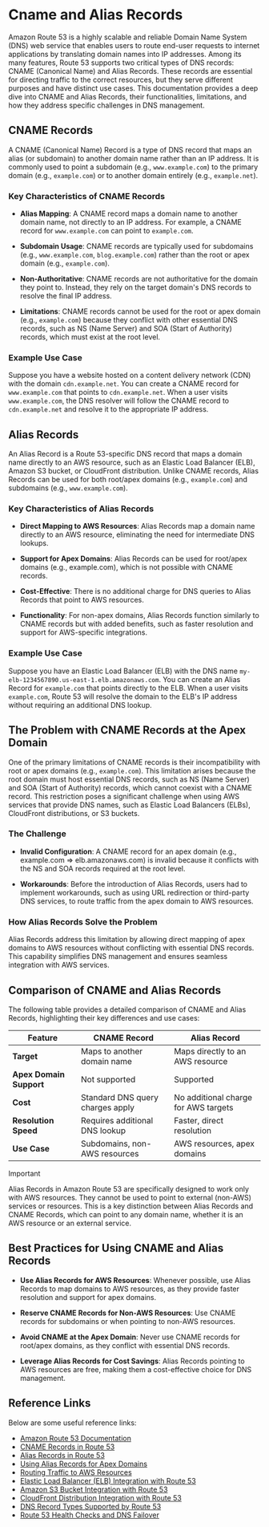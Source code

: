 # Cname and Alias Records

Amazon Route 53 is a highly scalable and reliable Domain Name System (DNS) web service that enables users to route end-user requests to internet applications by translating domain names into IP addresses. Among its many features, Route 53 supports two critical types of DNS records: CNAME (Canonical Name) and Alias Records. These records are essential for directing traffic to the correct resources, but they serve different purposes and have distinct use cases. This documentation provides a deep dive into CNAME and Alias Records, their functionalities, limitations, and how they address specific challenges in DNS management.

## CNAME Records

A CNAME (Canonical Name) Record is a type of DNS record that maps an alias (or subdomain) to another domain name rather than an IP address. It is commonly used to point a subdomain (e.g., `www.example.com`) to the primary domain (e.g., `example.com`) or to another domain entirely (e.g., `example.net`).

### Key Characteristics of CNAME Records

- **Alias Mapping**: A CNAME record maps a domain name to another domain name, not directly to an IP address. For example, a CNAME record for `www.example.com` can point to `example.com`.

- **Subdomain Usage**: CNAME records are typically used for subdomains (e.g., `www.example.com`, `blog.example.com`) rather than the root or apex domain (e.g., `example.com`).

- **Non-Authoritative**: CNAME records are not authoritative for the domain they point to. Instead, they rely on the target domain's DNS records to resolve the final IP address.

- **Limitations**: CNAME records cannot be used for the root or apex domain (e.g., `example.com`) because they conflict with other essential DNS records, such as NS (Name Server) and SOA (Start of Authority) records, which must exist at the root level.

### Example Use Case

Suppose you have a website hosted on a content delivery network (CDN) with the domain `cdn.example.net`. You can create a CNAME record for `www.example.com` that points to `cdn.example.net`. When a user visits `www.example.com`, the DNS resolver will follow the CNAME record to `cdn.example.net` and resolve it to the appropriate IP address.

## Alias Records

An Alias Record is a Route 53-specific DNS record that maps a domain name directly to an AWS resource, such as an Elastic Load Balancer (ELB), Amazon S3 bucket, or CloudFront distribution. Unlike CNAME records, Alias Records can be used for both root/apex domains (e.g., `example.com`) and subdomains (e.g., `www.example.com`).

### Key Characteristics of Alias Records

- **Direct Mapping to AWS Resources**: Alias Records map a domain name directly to an AWS resource, eliminating the need for intermediate DNS lookups.

- **Support for Apex Domains**: Alias Records can be used for root/apex domains (e.g., example.com), which is not possible with CNAME records.

- **Cost-Effective**: There is no additional charge for DNS queries to Alias Records that point to AWS resources.

- **Functionality**: For non-apex domains, Alias Records function similarly to CNAME records but with added benefits, such as faster resolution and support for AWS-specific integrations.

### Example Use Case

Suppose you have an Elastic Load Balancer (ELB) with the DNS name `my-elb-1234567890.us-east-1.elb.amazonaws.com`. You can create an Alias Record for `example.com` that points directly to the ELB. When a user visits `example.com`, Route 53 will resolve the domain to the ELB's IP address without requiring an additional DNS lookup.

## The Problem with CNAME Records at the Apex Domain

One of the primary limitations of CNAME records is their incompatibility with root or apex domains (e.g., `example.com`). This limitation arises because the root domain must host essential DNS records, such as NS (Name Server) and SOA (Start of Authority) records, which cannot coexist with a CNAME record. This restriction poses a significant challenge when using AWS services that provide DNS names, such as Elastic Load Balancers (ELBs), CloudFront distributions, or S3 buckets.

### The Challenge

- **Invalid Configuration**: A CNAME record for an apex domain (e.g., example.com => elb.amazonaws.com) is invalid because it conflicts with the NS and SOA records required at the root level.

- **Workarounds**: Before the introduction of Alias Records, users had to implement workarounds, such as using URL redirection or third-party DNS services, to route traffic from the apex domain to AWS resources.

### How Alias Records Solve the Problem

Alias Records address this limitation by allowing direct mapping of apex domains to AWS resources without conflicting with essential DNS records. This capability simplifies DNS management and ensures seamless integration with AWS services.

## Comparison of CNAME and Alias Records

The following table provides a detailed comparison of CNAME and Alias Records, highlighting their key differences and use cases:

| Feature                 | CNAME Record                     | Alias Record                         |
| ----------------------- | -------------------------------- | ------------------------------------ |
| **Target**              | Maps to another domain name      | Maps directly to an AWS resource     |
| **Apex Domain Support** | Not supported                    | Supported                            |
| **Cost**                | Standard DNS query charges apply | No additional charge for AWS targets |
| **Resolution Speed**    | Requires additional DNS lookup   | Faster, direct resolution            |
| **Use Case**            | Subdomains, non-AWS resources    | AWS resources, apex domains          |

> [!IMPORTANT]
> Alias Records in Amazon Route 53 are specifically designed to work only with AWS resources. They cannot be used to point to external (non-AWS) services or resources. This is a key distinction between Alias Records and CNAME Records, which can point to any domain name, whether it is an AWS resource or an external service.

## Best Practices for Using CNAME and Alias Records

- **Use Alias Records for AWS Resources**: Whenever possible, use Alias Records to map domains to AWS resources, as they provide faster resolution and support for apex domains.

- **Reserve CNAME Records for Non-AWS Resources**: Use CNAME records for subdomains or when pointing to non-AWS resources.

- **Avoid CNAME at the Apex Domain**: Never use CNAME records for root/apex domains, as they conflict with essential DNS records.

- **Leverage Alias Records for Cost Savings**: Alias Records pointing to AWS resources are free, making them a cost-effective choice for DNS management.

## Reference Links

Below are some useful reference links:

- [Amazon Route 53 Documentation](https://docs.aws.amazon.com/route53/)
- [CNAME Records in Route 53](https://docs.aws.amazon.com/route53/latest/DeveloperGuide/resource-record-sets-choosing-alias-non-alias.html)
- [Alias Records in Route 53](https://docs.aws.amazon.com/route53/latest/DeveloperGuide/resource-record-sets-choosing-alias-non-alias.html)
- [Using Alias Records for Apex Domains](https://docs.aws.amazon.com/route53/latest/DeveloperGuide/resource-record-sets-choosing-alias-non-alias.html#rrsets-choosing-alias-apex)
- [Routing Traffic to AWS Resources](https://docs.aws.amazon.com/route53/latest/DeveloperGuide/routing-to-aws-resources.html)
- [Elastic Load Balancer (ELB) Integration with Route 53](https://docs.aws.amazon.com/route53/latest/DeveloperGuide/routing-to-elb-load-balancer.html)
- [Amazon S3 Bucket Integration with Route 53](https://docs.aws.amazon.com/route53/latest/DeveloperGuide/routing-to-s3-bucket.html)
- [CloudFront Distribution Integration with Route 53](https://docs.aws.amazon.com/route53/latest/DeveloperGuide/routing-to-cloudfront-distribution.html)
- [DNS Record Types Supported by Route 53](https://docs.aws.amazon.com/route53/latest/DeveloperGuide/ResourceRecordTypes.html)
- [Route 53 Health Checks and DNS Failover](https://docs.aws.amazon.com/route53/latest/DeveloperGuide/dns-failover.html)
